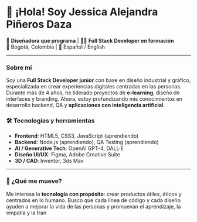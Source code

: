 # 👋 ¡Hola! Soy Jessica Alejandra Piñeros Daza

🎨 **Diseñadora que programa** | 👩‍💻 **Full Stack Developer en formación**  
📍 Bogotá, Colombia | 💬 Español / English

---

### Sobre mí

Soy una **Full Stack Developer junior** con base en diseño industrial y gráfico, especializada en crear experiencias digitales centradas en las personas.  
Durante más de 4 años, he liderado proyectos de **e-learning**, diseño de interfaces y branding. Ahora, estoy profundizando mis conocimientos en desarrollo backend, QA y **aplicaciones con inteligencia artificial**.

### 🛠 Tecnologías y herramientas

- **Frontend**: HTML5, CSS3, JavaScript (aprendiendo)
- **Backend**: Node.js (aprendiendo), QA Testing (aprendiendo)
- **AI / Generative Tech**: OpenAI GPT-4, DALL·E
- **Diseño UI/UX**: Figma, Adobe Creative Suite
- **3D / CAD**: Inventor, 3ds Max

---

### 🚀 ¿Qué me mueve?

Me interesa la **tecnología con propósito**: crear productos útiles, éticos y centrados en lo humano. Busco que cada línea de código y cada diseño ayuden a mejorar la vida de las personas y promuevan el aprendizaje, la empatía y la tran
